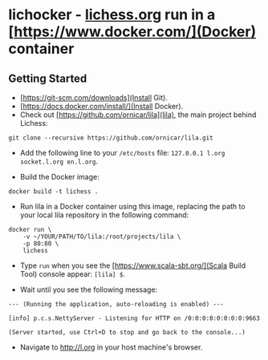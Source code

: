 # lichocker - [lichess.org](https://lichess.org) run in a [https://www.docker.com/](Docker) container

## Getting Started

* [https://git-scm.com/downloads](Install Git).
* [https://docs.docker.com/install/](Install Docker).
* Check out [https://github.com/ornicar/lila](lila), the main project behind Lichess:

`git clone --recursive https://github.com/ornicar/lila.git`

* Add the following line to your `/etc/hosts` file: `127.0.0.1 l.org socket.l.org en.l.org`.

* Build the Docker image:

`docker build -t lichess .`

* Run lila in a Docker container using this image, replacing the path to your local lila repository in the following command:

```
docker run \
    -v ~/YOUR/PATH/TO/lila:/root/projects/lila \
    -p 80:80 \
    lichess
```

* Type `run` when you see the [https://www.scala-sbt.org/](Scala Build Tool) console appear: `[lila] $`.

* Wait until you see the following message:

```
--- (Running the application, auto-reloading is enabled) ---

[info] p.c.s.NettyServer - Listening for HTTP on /0:0:0:0:0:0:0:0:9663

(Server started, use Ctrl+D to stop and go back to the console...)
```

* Navigate to http://l.org in your host machine's browser.
